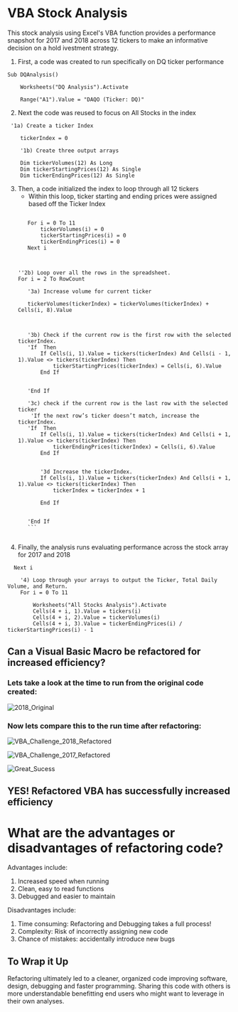 # VBA Stock Analysis
This stock analysis using Excel's VBA function provides a performance snapshot for 2017 and 2018 across 12 tickers to make an informative decision on a hold ivestment strategy.

1. First, a code was created to run specifically on DQ ticker performance
```
Sub DQAnalysis()

    Worksheets("DQ Analysis").Activate
    
    Range("A1").Value = "DAQO (Ticker: DQ)"
```

2. Next the code was reused to focus on All Stocks in the index

```
 '1a) Create a ticker Index
    
    tickerIndex = 0

    '1b) Create three output arrays
    
    Dim tickerVolumes(12) As Long
    Dim tickerStartingPrices(12) As Single
    Dim tickerEndingPrices(12) As Single
```
3. Then, a code initialized the index to loop through all 12 tickers
     - Within this loop, ticker starting and ending prices were assigned based off the Ticker Index
     ```'2a) Create a for loop to initialize the tickerVolumes to zero.
    
        For i = 0 To 11
            tickerVolumes(i) = 0
            tickerStartingPrices(i) = 0
            tickerEndingPrices(i) = 0
        Next i
        
                
        
    ''2b) Loop over all the rows in the spreadsheet.
    For i = 2 To RowCount
    
        '3a) Increase volume for current ticker
        
        tickerVolumes(tickerIndex) = tickerVolumes(tickerIndex) + Cells(i, 8).Value
        
        
        
        '3b) Check if the current row is the first row with the selected tickerIndex.
        'If  Then
            If Cells(i, 1).Value = tickers(tickerIndex) And Cells(i - 1, 1).Value <> tickers(tickerIndex) Then
                tickerStartingPrices(tickerIndex) = Cells(i, 6).Value
            End If
            
            
        'End If
        
        '3c) check if the current row is the last row with the selected ticker
         'If the next row’s ticker doesn’t match, increase the tickerIndex.
        'If  Then
            If Cells(i, 1).Value = tickers(tickerIndex) And Cells(i + 1, 1).Value <> tickers(tickerIndex) Then
                tickerEndingPrices(tickerIndex) = Cells(i, 6).Value
            End If
            

            '3d Increase the tickerIndex.
            If Cells(i, 1).Value = tickers(tickerIndex) And Cells(i + 1, 1).Value <> tickers(tickerIndex) Then
                tickerIndex = tickerIndex + 1
                
            End If
                     
            
        'End If
        ```
        
4. Finally, the analysis runs evaluating performance across the stock array for 2017 and 2018
```
  Next i
    
    '4) Loop through your arrays to output the Ticker, Total Daily Volume, and Return.
    For i = 0 To 11
        
        Worksheets("All Stocks Analysis").Activate
        Cells(4 + i, 1).Value = tickers(i)
        Cells(4 + i, 2).Value = tickerVolumes(i)
        Cells(4 + i, 3).Value = tickerEndingPrices(i) / tickerStartingPrices(i) - 1
```

## Can a Visual Basic Macro be refactored for increased efficiency?

### Lets take a look at the time to run from the original code created:

![2018_Original](https://user-images.githubusercontent.com/79612565/112698808-bbd43180-8e47-11eb-9dff-fe8c09121996.png)


### Now lets compare this to the run time after refactoring:

![VBA_Challenge_2018_Refactored](https://user-images.githubusercontent.com/79612565/112692275-e8824c00-8e3b-11eb-9a46-b841ac7136f7.png)

![VBA_Challenge_2017_Refactored](https://user-images.githubusercontent.com/79612565/112704794-26da3400-8e59-11eb-8474-cd09f4a36277.png)



![Great_Sucess](https://user-images.githubusercontent.com/79612565/112704720-e11d6b80-8e58-11eb-9b16-00cc3636664e.jpg)

## YES! Refactored VBA has successfully increased efficiency

# What are the advantages or disadvantages of refactoring code?
Advantages include: 
1. Increased speed when running
2. Clean, easy to read functions
3. Debugged and easier to maintain

Disadvantages include:
1. Time consuming: Refactoring and Debugging takes a full process!
2. Complexity: Risk of incorrectly assigning new code
3. Chance of mistakes: accidentally introduce new bugs


## To Wrap it Up

Refactoring ultimately led to a cleaner, organized code improving software, design, debugging and faster programming. Sharing this code with others is more understandable benefitting end users who might want to leverage in their own analyses.    
